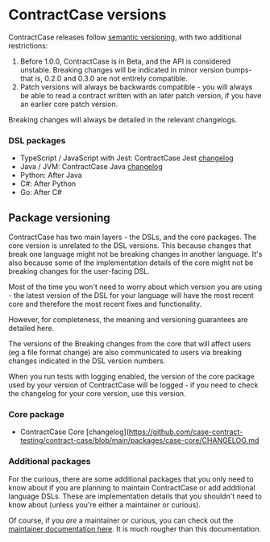 # ContractCase versions

ContractCase releases follow [semantic versioning](https://semver.org/), with two additional restrictions:

1. Before 1.0.0, ContractCase is in Beta, and the API is considered unstable. Breaking changes will be indicated in minor
   version bumps- that is, 0.2.0 and 0.3.0 are not entirely compatible.
2. Patch versions will always be backwards compatible - you will always be able to read a contract written with an later patch version, if you have an earlier core patch version.

Breaking changes will always be detailed in the relevant changelogs.

### DSL packages

- TypeScript / JavaScript with Jest: ContractCase Jest [changelog](https://github.com/case-contract-testing/contract-case/blob/main/packages/contract-case-jest/CHANGELOG.md)
- Java / JVM: ContractCase Java [changelog](https://github.com/case-contract-testing/contract-case/blob/main/packages/dsl-java/CHANGELOG.md)
- Python: After Java
- C#: After Python
- Go: After C#

## Package versioning

ContractCase has two main layers - the DSLs, and the core packages. The core version is unrelated to the DSL versions. This because changes that break one language might not be breaking changes in another language. It's also because some of the implementation details of the core might not be breaking changes for the user-facing DSL.

Most of the time you won't need to worry about which version you are using - the
latest version of the DSL for your language will have the most recent core and
therefore the most recent fixes and functionality.

However, for completeness, the meaning and versioning guarantees are detailed here.

The versions of the Breaking changes from the core that will affect users (eg a file format change) are also communicated to users via
breaking changes indicated in the DSL version numbers.

When you
run tests with logging enabled, the version of the core package used by your version of ContractCase will be logged - if you need to check the changelog for your core version, use this version.

### Core package

- ContractCase Core [changelog](https://github.com/case-contract-testing/contract-case/blob/main/packages/case-core/CHANGELOG.md

### Additional packages

For the curious, there are some additional packages that you only need to know about if you are planning to maintain ContractCase or add additional language DSLs. These are implementation details that you shouldn't need to know about (unless you're either a maintainer or curious).

Of course, if you _are_ a maintainer or curious, you can check out the [maintainer documentation here](https://github.com/case-contract-testing/contract-case/tree/main/docs/maintainers). It is much rougher than this documentation.
